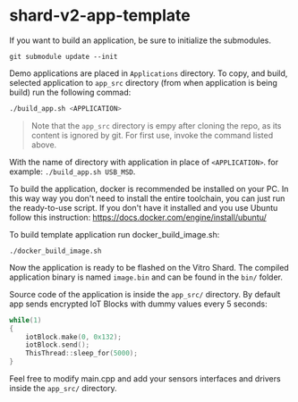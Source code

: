 # shard-v2-app-template

If you want to build an application, be sure to initialize the submodules.

```
git submodule update --init
```

Demo applications are placed in `Applications` directory. To copy, and build,
selected application to `app_src` directory (from when application is being
build) run the following commad: 

```bash
./build_app.sh <APPLICATION>
``` 

> Note that the `app_src` directory is empy after cloning the repo, as its
> content is ignored by git. For first use, invoke the command listed above.

With the name of directory with application in place of `<APPLICATION>`.
for example: `./build_app.sh USB_MSD`.

To build the application, docker is recommended be installed on your PC. In this
way way you don't need to install the entire toolchain, you can just run the
ready-to-use script. If you don't have it installed and you use Ubuntu follow
this instruction: https://docs.docker.com/engine/install/ubuntu/

To build template application run docker_build_image.sh:

```
./docker_build_image.sh
```

Now the application is ready to be flashed on the Vitro Shard. The compiled
application binary is named `image.bin` and can be found in the `bin/` folder.

Source code of the application is inside the `app_src/` directory. By default
app sends encrypted IoT Blocks with dummy values every 5 seconds:

```cpp
while(1)
{
    iotBlock.make(0, 0x132);
    iotBlock.send();
    ThisThread::sleep_for(5000);
}
```

Feel free to modify main.cpp and add your sensors interfaces and drivers inside
the `app_src/` directory.

